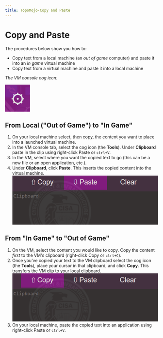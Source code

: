 ```yaml
---
title: TopoMojo-Copy and Paste
---
```


# Copy and Paste

The procedures below show you how to:

- Copy text from a local machine (an *out of game* computer) and paste it into an *in game* virtual machine
- Copy text from a virtual machine and paste it into a local machine

*The VM console cog icon:*

![console-cog](img/console-cog.png)

## From Local ("Out of Game") to "In Game"

1. On your local machine select, then copy, the content you want to place into a launched virtual machine.
2. In the VM console tab, select the cog icon (the **Tools**). Under **Clipboard** paste in the clip using right-click Paste or `ctrl+V`.
3. In the VM, select where you want the copied text to go (this can be a new file or an open application, etc.).
4. Under **Clipboard**, click **Paste**. This inserts the copied content into the virtual machine.
![console-paste](img/console-paste.png)

## From "In Game" to "Out of Game"

1. On the VM, select the content you would like to copy. Copy the content *first* to the VM's clipboard (right-click Copy or `ctrl+C`).
2. Once you've copied your text to the VM clipboard select the cog icon (the **Tools**), place your cursor in that clipboard, and click **Copy**. This transfers the VM clip to your local clipboard.
![console-copy](img/console-copy.png)
3. On your local machine, paste the copied text into an application using right-click Paste or `ctrl+V`.
